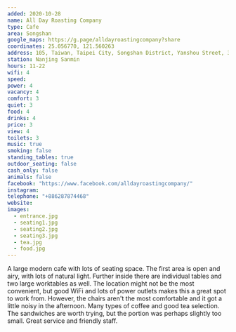 ```yaml
---
added: 2020-10-28
name: All Day Roasting Company
type: Cafe
area: Songshan
google_maps: https://g.page/alldayroastingcompany?share
coordinates: 25.056770, 121.560263
address: 105, Taiwan, Taipei City, Songshan District, Yanshou Street, 329號1樓
station: Nanjing Sanmin
hours: 11-22
wifi: 4
speed: 
power: 4
vacancy: 4
comfort: 3
quiet: 3
food: 4
drinks: 4
price: 3
view: 4
toilets: 3
music: true
smoking: false
standing_tables: true
outdoor_seating: false
cash_only: false
animals: false
facebook: "https://www.facebook.com/alldayroastingcompany/"
instagram: 
telephone: "+886287874468"
website: 
images:
  - entrance.jpg
  - seating1.jpg
  - seating2.jpg
  - seating3.jpg
  - tea.jpg
  - food.jpg
---
```


A large modern cafe with lots of seating space. The first area is open and airy, with lots of natural light. Further inside there are individual tables and two large worktables as well. The location might not be the most convenient, but good WiFi and lots of power outlets makes this a great spot to work from. However, the chairs aren't the most comfortable and it got a little noisy in the afternoon. Many types of coffee and good tea selection. The sandwiches are worth trying, but the portion was perhaps slightly too small. Great service and friendly staff.